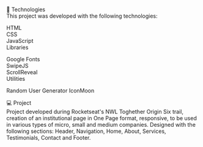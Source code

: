 
🚀 Technologies  
This project was developed with the following technologies:

HTML  
CSS   
JavaScript  
Libraries  

Google Fonts  
SwipeJS  
ScrollReveal  
Utilities  

Random User Generator 
IconMoon  

💻 Project  
Project developed during Rocketseat's NWL Toghether Origin Six trail, creation of an institutional page in One Page format, responsive, to be used in various types of micro, small and medium companies. Designed with the following sections: Header, Navigation, Home, About, Services, Testimonials, Contact and Footer.
